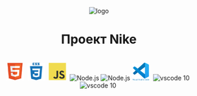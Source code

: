 <p align="center">
<img src="https://i.pinimg.com/originals/58/00/db/5800db8e54a10aa17b1008ae31c3a903.gif" alt="logo">
<h1 align="center">Проект Nike</h1>
</p>
<br>
<div align="center">
<img src="https://github.com/devicons/devicon/blob/master/icons/html5/html5-original.svg" title="HTML5" alt="HTML" width="40" height="40"/>&nbsp;
<img src="https://github.com/devicons/devicon/blob/master/icons/css3/css3-plain-wordmark.svg"  title="CSS3" alt="CSS" width="40" height="40"/>&nbsp;
<img src="https://github.com/devicons/devicon/blob/master/icons/javascript/javascript-original.svg" title="JavaScript" alt="JavaScript" width="40" height="40"/>&nbsp;
<img src="https://cdn.icon-icons.com/icons2/2415/PNG/512/nodejs_plain_logo_icon_146409.png" alt="Node.js"  height= "40px">
<img src="https://img.icons8.com/nolan/512/express-js.png" alt="Node.js"  height= "40px">
<img src="https://github.com/devicons/devicon/blob/master/icons/vscode/vscode-original-wordmark.svg" title="vscode 10" alt="vscode 10" width="40" height="40"/>&nbsp;
<img src="https://cdn.icon-icons.com/icons2/2415/PNG/512/mongodb_original_wordmark_logo_icon_146425.png" title="vscode 10" alt="vscode 10" width="40" height="40"/>&nbsp;
<img src="https://cdn.icon-icons.com/icons2/2107/PNG/512/file_type_ejs_icon_130626.png" title="vscode 10" alt="vscode 10" width="40" height="40"/>&nbsp;
</div>
